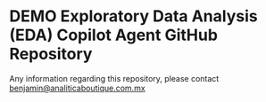 # DEMO Exploratory Data Analysis (EDA) Copilot Agent GitHub Repository

Any information regarding this repository, please contact benjamin@analiticaboutique.com.mx 

